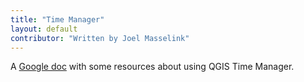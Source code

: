 ```yaml
---
title: "Time Manager"
layout: default
contributor: "Written by Joel Masselink"
---
```


A [Google doc](https://docs.google.com/document/d/1U9B0Mp_O5Q7uUaUL9qsKGG5ScMAY0tlmg0GZ80ZeBsw/edit?usp=drive_web) with some resources about using QGIS Time Manager.
